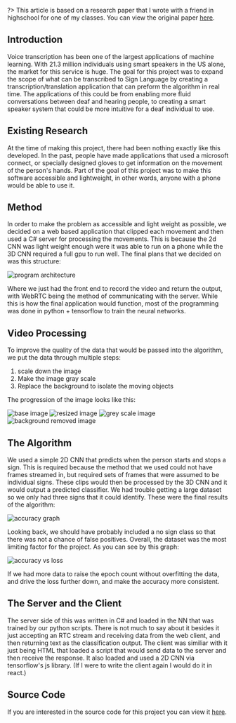 ?> This article is based on a research paper that I wrote with a friend in highschool for one of my classes. You can view the original paper [here](%asl_pdf%).

## Introduction

Voice transcription has been one of the largest applications of machine learning. With 21.3 million individuals using smart speakers in the US alone, the market for this service is huge. The goal for this project was to expand the scope of what can be transcribed to Sign Language by creating a transcription/translation application that can preform the algorithm in real time. The applications of this could be from enabling more fluid conversations between deaf and hearing people, to creating a smart speaker system that could be more intuitive for a deaf individual to use.

## Existing Research

At the time of making this project, there had been nothing exactly like this developed. In the past, people have made applications that used a microsoft connect, or specially designed gloves to get information on the movement of the person's hands. Part of the goal of this project was to make this software accessible and lightweight, in other words, anyone with a phone would be able to use it.

## Method

In order to make the problem as accessible and light weight as possible, we decided on a web based application that clipped each movement and then used a C# server for processing the movements. This is because the 2d CNN was light weight enough were it was able to run on a phone while the 3D CNN required a full gpu to run well. The final plans that we decided on was this structure:

![program architecture](%architecture_graph%)

Where we just had the front end to record the video and return the output, with WebRTC being the method of communicating with the server. While this is how the final application would function, most of the programming was done in python + tensorflow to train the neural networks.

## Video Processing

To improve the quality of the data that would be passed into the algorithm, we put the data through multiple steps:

1. scale down the image
2. Make the image gray scale
3. Replace the background to isolate the moving objects

The progression of the image looks like this:

![base image](%processing/base.jpg%)
![resized image](%processing/resized.jpg%)
![grey scale image](%processing/grey.jpg%)
![background removed image](%processing/segmented.jpg%)

## The Algorithm

We used a simple 2D CNN that predicts when the person starts and stops a sign. This is required because the method that we used could not have frames streamed in, but required sets of frames that were assumed to be individual signs. These clips would then be processed by the 3D CNN and it would output a predicted classifier. We had trouble getting a large dataset so we only had three signs that it could identify. These were the final results of the algorithm:

![accuracy graph](%accuracy.png%)

Looking back, we should have probably included a no sign class so that there was not a chance of false positives. Overall, the dataset was the most limiting factor for the project. As you can see by this graph:

![accuracy vs loss](%accuracy_v_loss.png%)

If we had more data to raise the epoch count without overfitting the data, and drive the loss further down, and make the accuracy more consistent.

## The Server and the Client

The server side of this was written in C# and loaded in the NN that was trained by our python scripts. There is not much to say about it besides it just accepting an RTC stream and receiving data from the web client, and then returning text as the classification output. The client was similiar with it just being HTML that loaded a script that would send data to the server and then receive the response. It also loaded and used a 2D CNN via tensorflow's js library. (If I were to write the client again I would do it in react.)

## Source Code

If you are interested in the source code for this project you can view it [here](https://github.com/KolCrooks/signLanguageDetection).
